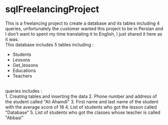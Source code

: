 # sqlFreelancingProject
This is a freelancing project to create a database and its tables including 4 queries, unfortunately the customer wanted this project to be in Persian and I don't want to spent my time translating it to English, I just shared it here as it was.
<br/>
This database includes 5 tables including :
<br/>
- Students
- Lessons
- Get_lessons
- Educations 
- Teachers
<br/>
queries includes :
<br/>
1. Creating tables and inserting the data
2. Phone number and address of the student called "Ali Ahamdi"
3. First name and last name of the student with the average score of 18
4. List of students who got the lesson called "Database"
5. List of students who got the classes whose teacher is called "Abbasi"
<br/>
